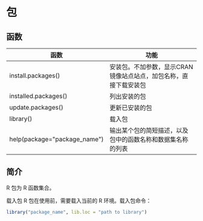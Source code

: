 # 包

## 函数

|函数|功能|
|---|---|
|install.packages()|安装包。不加参数，显示CRAN镜像站点站点，加包名称，直接下载安装包|
|installed.packages()|列出安装的包|
|update.packages()|更新已安装的包|
|library()|载入包|
|help(package="package_name")|输出某个包的简短描述，以及包中的函数名称和数据集名称的列表|

## 简介

R 包为 R 函数集合。

载入包
R 包在使用前，需要载入当前的 R 环境。载入包命令：
```r
library("package_name", lib.loc = "path to library")
```